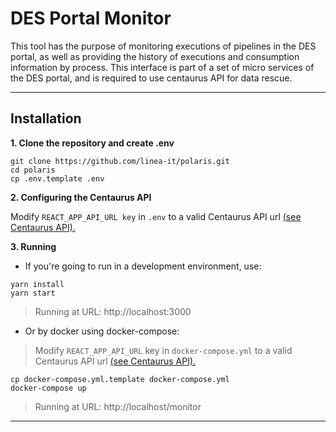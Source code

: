 # DES Portal Monitor

This tool has the purpose of monitoring executions of pipelines in the DES portal, as well as providing the history of executions and consumption information by process. This interface is part of a set of micro services of the DES portal, and is required to use centaurus API for data rescue.

---

## Installation

**1. Clone the repository and create .env**

```shell
git clone https://github.com/linea-it/polaris.git
cd polaris
cp .env.template .env
```

**2. Configuring the Centaurus API**

Modify `REACT_APP_API_URL key` in `.env` to a valid Centaurus API url <a href="https://github.com/linea-it/centaurus.git" target="_blank">(see Centaurus API).</a>

**3. Running** 

- If you're going to run in a development environment, use:
```shell
yarn install
yarn start
```
> Running at URL: http://localhost:3000

- Or by docker using docker-compose:
> Modify `REACT_APP_API_URL` key in `docker-compose.yml` to a valid Centaurus API url <a href="https://github.com/linea-it/centaurus.git" target="_blank">(see Centaurus API).</a>
```shell
cp docker-compose.yml.template docker-compose.yml
docker-compose up
```
> Running at URL: http://localhost/monitor

---
